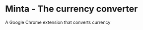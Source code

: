 Minta - The currency converter
==============================

A Google Chrome extension that converts currency